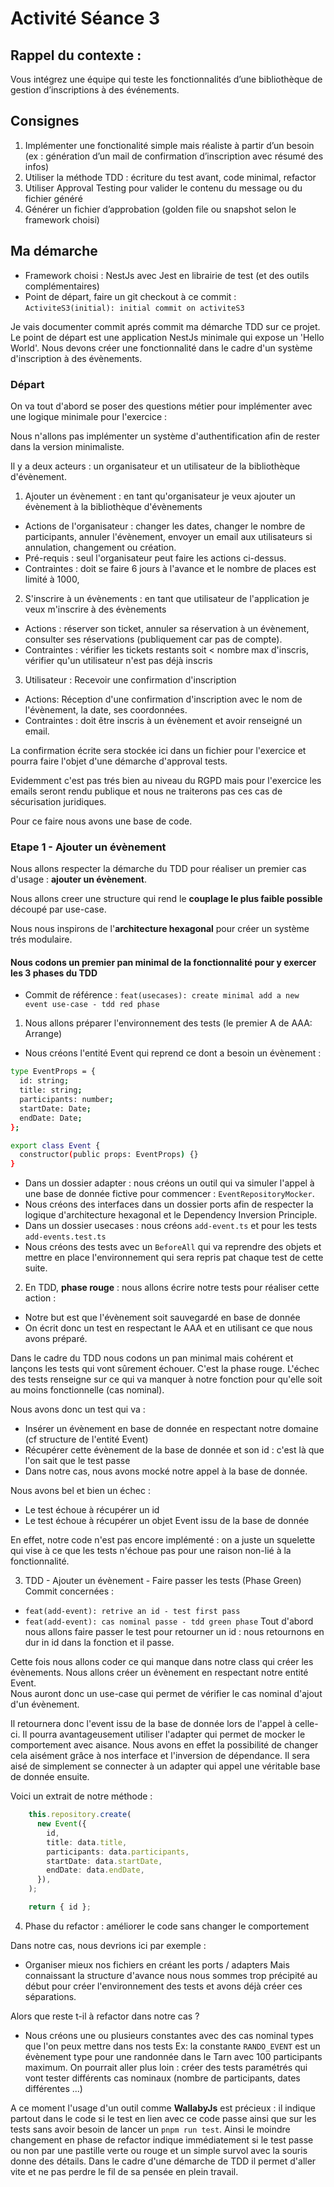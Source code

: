# Activité Séance 3

## Rappel du contexte : 
Vous intégrez une équipe qui teste les fonctionnalités d’une bibliothèque de gestion d’inscriptions à des événements.

## Consignes
1. Implémenter une fonctionalité simple mais réaliste à partir d’un besoin (ex : génération d’un mail de confirmation d’inscription avec résumé des infos)
2. Utiliser la méthode TDD : écriture du test avant, code minimal, refactor
3. Utiliser Approval Testing pour valider le contenu du message ou du fichier généré
4. Générer un fichier d’approbation (golden file ou snapshot selon le framework choisi)

## Ma démarche 

- Framework choisi : NestJs avec Jest en librairie de test (et des outils complémentaires)
- Point de départ, faire un git checkout à ce commit : `ActiviteS3(initial): initial commit on activiteS3`

Je vais documenter commit aprés commit ma démarche TDD sur ce projet.
Le point de départ est une application NestJs minimale qui expose un 'Hello World'.
Nous devons créer une fonctionnalité dans le cadre d'un système d'inscription à des évènements.

### Départ

On va tout d'abord se poser des questions métier pour implémenter avec une logique minimale pour l'exercice : 

Nous n'allons pas implémenter un système d'authentification afin de rester dans la version minimaliste.

Il y a deux acteurs : un organisateur et un utilisateur de la bibliothèque d'évènement.

1. Ajouter un évènement : en tant qu'organisateur je veux ajouter un évènement à la bibliothèque d'évènements
- Actions de l'organisateur : changer les dates, changer le nombre de participants, annuler l'évènement, envoyer un email aux utilisateurs si annulation, changement ou création.
- Pré-requis : seul l'organisateur peut faire les actions ci-dessus.
- Contraintes : doit se faire 6 jours à l'avance et le nombre de places est limité à 1000, 


2. S'inscrire à un évènements : en tant que utilisateur de l'application je veux m'inscrire à des évènements
- Actions : réserver son ticket, annuler sa réservation à un évènement, consulter ses réservations (publiquement car pas de compte).
- Contraintes : vérifier les tickets restants soit < nombre max d'inscris, vérifier qu'un utilisateur n'est pas déjà inscris

3. Utilisateur : Recevoir une confirmation d'inscription 
- Actions: Réception d'une confirmation d'inscription avec le nom de l'évènement, la date, ses coordonnées.
- Contraintes : doit être inscris à un évènement et avoir renseigné un email.

La confirmation écrite sera stockée ici dans un fichier pour l'exercice et pourra faire l'objet d'une démarche d'approval tests.

Evidemment c'est pas trés bien au niveau du RGPD mais pour l'exercice les emails seront rendu publique et nous ne traiterons pas ces cas de sécurisation juridiques.

Pour ce faire nous avons une base de code.

### Etape 1 - Ajouter un évènement 

Nous allons respecter la démarche du TDD pour réaliser un premier cas d'usage : **ajouter un évènement**.<br>

Nous allons creer une structure qui rend le **couplage le plus faible possible** découpé par use-case.<br> 

Nous nous inspirons de l'**architecture hexagonal** pour créer un système trés modulaire.<br>

#### Nous codons un premier pan minimal de la fonctionnalité pour y exercer les 3 phases du TDD
- Commit de référence : `feat(usecases): create minimal add a new event use-case - tdd red phase`

1. Nous allons préparer l'environnement des tests (le premier A de AAA: Arrange)
- Nous créons l'entité Event qui reprend ce dont a besoin un évènement : 

```sh
type EventProps = {
  id: string;
  title: string;
  participants: number;
  startDate: Date;
  endDate: Date;
};

export class Event {
  constructor(public props: EventProps) {}
}
```
- Dans un dossier adapter : nous créons un outil qui va simuler l'appel à une base de donnée fictive pour commencer : `EventRepositoryMocker`.
- Nous créons des interfaces dans un dossier ports afin de respecter la logique d'architecture hexagonal et le Dependency Inversion Principle.
- Dans un dossier usecases : nous créons `add-event.ts` et pour les tests `add-events.test.ts`
- Nous créons des tests avec un `BeforeAll` qui va reprendre des objets et mettre en place l'environnement qui sera repris pat chaque test de cette suite.

2. En TDD, **phase rouge** : nous allons écrire notre tests pour réaliser cette action :
- Notre but est que l'évènement soit sauvegardé en base de donnée
- On écrit donc un test en respectant le AAA et en utilisant ce que nous avons préparé.

Dans le cadre du TDD nous codons un pan minimal mais cohérent et lançons les tests qui vont sûrement échouer. C'est la phase rouge.
L'échec des tests renseigne sur ce qui va manquer à notre fonction pour qu'elle soit au moins fonctionnelle (cas nominal).

Nous avons donc un test qui va : 
- Insérer un évènement en base de donnée en respectant notre domaine (cf structure de l'entité Event)
- Récupérer cette évènement de la base de donnée et son id : c'est là que l'on sait que le test passe
- Dans notre cas, nous avons mocké notre appel à la base de donnée.

Nous avons bel et bien un échec : 
- Le test échoue à récupérer un id
- Le test échoue à récupérer un objet Event issu de la base de donnée

En effet, notre code n'est pas encore implémenté : on a juste un squelette qui vise à ce que les tests n'échoue pas pour une raison non-lié à la fonctionnalité. 

3. TDD - Ajouter un évènement - Faire passer les tests (Phase Green)
Commit concernées : 
- `feat(add-event): retrive an id - test first pass`
- `feat(add-event): cas nominal passe - tdd green phase`
Tout d'abord nous allons faire passer le test pour retourner un id : nous retournons en dur in id dans la fonction et il passe.

Cette fois nous allons coder ce qui manque dans notre class qui créer les évènements. Nous allons créer un évènement en respectant notre entité Event.<br>
Nous auront donc un use-case qui permet de vérifier le cas nominal d'ajout d'un évènement.

Il retournera donc l'event issu de la base de donnée lors de l'appel à celle-ci. 
Il pourra avantageusement utiliser l'adapter qui permet de mocker le comportement avec aisance. Nous avons en effet la possibilité de changer cela aisément grâce à nos interface et l'inversion de dépendance. Il sera aisé de simplement se connecter à un adapter qui appel une véritable base de donnée ensuite.

Voici un extrait de notre méthode : 
```ts
    this.repository.create(
      new Event({
        id,
        title: data.title,
        participants: data.participants,
        startDate: data.startDate,
        endDate: data.endDate,
      }),
    );

    return { id };
  ```
4. Phase du refactor : améliorer le code sans changer le comportement

Dans notre cas, nous devrions ici par exemple : 
- Organiser mieux nos fichiers en créant les ports / adapters
Mais connaissant la structure d'avance nous nous sommes trop précipité au début pour créer l'environnement des tests et avons déjà créer ces séparations.

Alors que reste t-il à refactor dans notre cas ?
- Nous créons une ou plusieurs constantes avec des cas nominal types que l'on peux mettre dans nos tests
Ex: la constante `RANDO_EVENT` est un évènement type pour une randonnée dans le Tarn avec 100 participants maximum.
On pourrait aller plus loin : créer des tests paramétrés qui vont tester différents cas nominaux (nombre de participants, dates différentes ...)

A ce moment l'usage d'un outil comme **WallabyJs** est précieux : il indique partout dans le code si le test en lien avec ce code passe ainsi que sur les tests sans avoir besoin de lancer un `pnpm run test`. Ainsi le moindre changement en phase de refactor indique immédiatement si le test passe ou non par une pastille verte ou rouge et un simple survol avec la souris donne des détails. Dans le cadre d'une démarche de TDD il permet d'aller vite et ne pas perdre le fil de sa pensée en plein travail.

